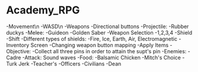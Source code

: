 # Academy_RPG

-Movement\n
  -WASD\n
-Weapons
  -Directional buttons
    -Projectile:
      -Rubber duckys
    -Melee:
      -Guideon
      -Golden Saber
-Weapon Selection
  -1,2,3,4
-Shield
  -Shift
  -Different types of shields:
    -Fire, Ice, Earth, Air, Electromagnetic
-Inventory Screen
  -Changing weapon button mapping
  -Apply Items
-Objective:
  -Collect all three pins in order to attain the supt's pin
-Enemies:
  -Cadre
    -Attack: Sound waves
  -Food:
    -Balsamic Chicken
    -Mitch's Choice
    -Turk Jerk
  -Teacher's
    -Officers
    -Civilians
    -Dean
  
  

